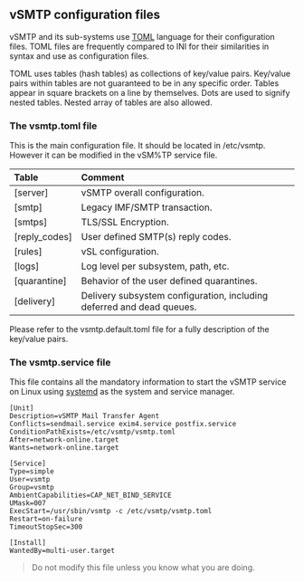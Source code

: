 ## vSMTP configuration files

vSMTP and its sub-systems use [TOML] language for their configuration files. TOML files are frequently compared to INI for their similarities in syntax and use as configuration files.

[TOML]: https://github.com/toml-lang/toml

TOML uses tables (hash tables) as collections of key/value pairs. Key/value pairs within tables are not guaranteed to be in any specific order. Tables appear in square brackets on a line by themselves. Dots are used to signify nested tables. Nested array of tables are also allowed.

### The vsmtp.toml file

This is the main configuration file. It should be located in /etc/vsmtp. However it can be modified in the vSM%TP service file.

| Table | Comment
| :--- | :---
| [server] | vSMTP overall configuration.
| [smtp] | Legacy IMF/SMTP transaction.
| [smtps] | TLS/SSL Encryption.
| [reply_codes] | User defined SMTP(s) reply codes.
| [rules] | vSL configuration.
| [logs] | Log level per subsystem, path, etc.
| [quarantine] | Behavior of the user defined quarantines.
| [delivery] | Delivery subsystem configuration, including deferred and dead queues.

Please refer to the vsmtp.default.toml file for a fully description of the key/value pairs.

### The vsmtp.service file

This file contains all the mandatory information to start the vSMTP service on Linux using [systemd] as the system and service manager.

[systemd]: https://freedesktop.org/wiki/Software/systemd/

```shell
[Unit]
Description=vSMTP Mail Transfer Agent
Conflicts=sendmail.service exim4.service postfix.service 
ConditionPathExists=/etc/vsmtp/vsmtp.toml
After=network-online.target 
Wants=network-online.target

[Service]
Type=simple
User=vsmtp
Group=vsmtp
AmbientCapabilities=CAP_NET_BIND_SERVICE
UMask=007
ExecStart=/usr/sbin/vsmtp -c /etc/vsmtp/vsmtp.toml
Restart=on-failure
TimeoutStopSec=300

[Install]
WantedBy=multi-user.target
```

> Do not modify this file unless you know what you are doing.